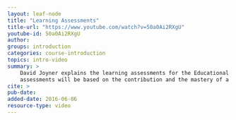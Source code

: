 ```yaml
---
layout: leaf-node
title: "Learning Assessments"
title-url: "https://www.youtube.com/watch?v=50a0Ai2RXgU"
youtube-id: 50a0Ai2RXgU
author: 
groups: introduction
categories: course-introduction
topics: intro-video
summary: >
    David Joyner explains the learning assessments for the Educational Technology course.  The learning
    assessments will be based on the contribution and the mastery of a topic.
cite: >
pub-date: 
added-date: 2016-06-06
resource-type: video
---
```

